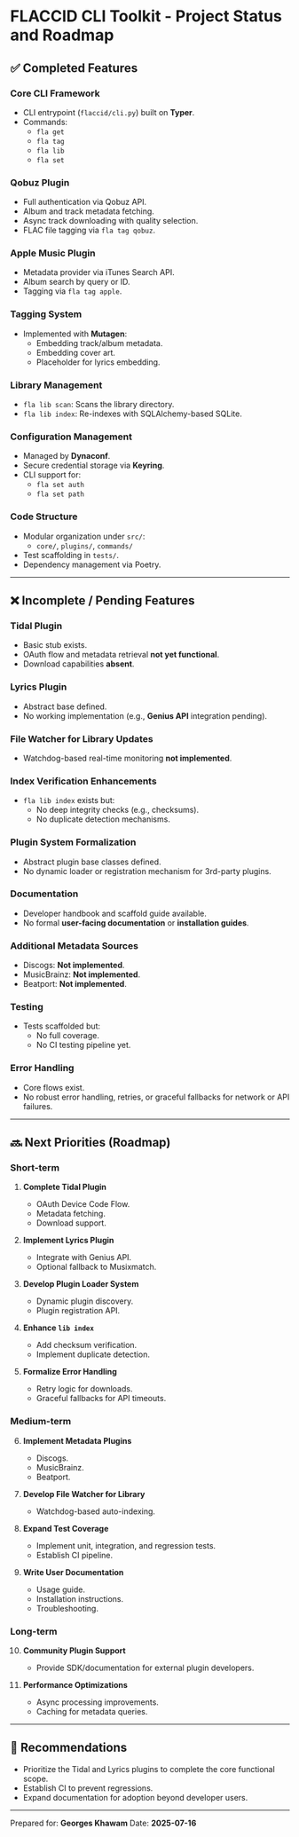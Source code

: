 # FLACCID CLI Toolkit - Project Status and Roadmap

## ✅ Completed Features

### Core CLI Framework
- CLI entrypoint (`flaccid/cli.py`) built on **Typer**.
- Commands:
  - `fla get`
  - `fla tag`
  - `fla lib`
  - `fla set`

### Qobuz Plugin
- Full authentication via Qobuz API.
- Album and track metadata fetching.
- Async track downloading with quality selection.
- FLAC file tagging via `fla tag qobuz`.

### Apple Music Plugin
- Metadata provider via iTunes Search API.
- Album search by query or ID.
- Tagging via `fla tag apple`.

### Tagging System
- Implemented with **Mutagen**:
  - Embedding track/album metadata.
  - Embedding cover art.
  - Placeholder for lyrics embedding.

### Library Management
- `fla lib scan`: Scans the library directory.
- `fla lib index`: Re-indexes with SQLAlchemy-based SQLite.

### Configuration Management
- Managed by **Dynaconf**.
- Secure credential storage via **Keyring**.
- CLI support for:
  - `fla set auth`
  - `fla set path`

### Code Structure
- Modular organization under `src/`:
  - `core/`, `plugins/`, `commands/`
- Test scaffolding in `tests/`.
- Dependency management via Poetry.

---

## ❌ Incomplete / Pending Features

### Tidal Plugin
- Basic stub exists.
- OAuth flow and metadata retrieval **not yet functional**.
- Download capabilities **absent**.

### Lyrics Plugin
- Abstract base defined.
- No working implementation (e.g., **Genius API** integration pending).

### File Watcher for Library Updates
- Watchdog-based real-time monitoring **not implemented**.

### Index Verification Enhancements
- `fla lib index` exists but:
  - No deep integrity checks (e.g., checksums).
  - No duplicate detection mechanisms.

### Plugin System Formalization
- Abstract plugin base classes defined.
- No dynamic loader or registration mechanism for 3rd-party plugins.

### Documentation
- Developer handbook and scaffold guide available.
- No formal **user-facing documentation** or **installation guides**.

### Additional Metadata Sources
- Discogs: **Not implemented**.
- MusicBrainz: **Not implemented**.
- Beatport: **Not implemented**.

### Testing
- Tests scaffolded but:
  - No full coverage.
  - No CI testing pipeline yet.

### Error Handling
- Core flows exist.
- No robust error handling, retries, or graceful fallbacks for network or API failures.

---

## 🔜 Next Priorities (Roadmap)

### Short-term
1. **Complete Tidal Plugin**
   - OAuth Device Code Flow.
   - Metadata fetching.
   - Download support.

2. **Implement Lyrics Plugin**
   - Integrate with Genius API.
   - Optional fallback to Musixmatch.

3. **Develop Plugin Loader System**
   - Dynamic plugin discovery.
   - Plugin registration API.

4. **Enhance `lib index`**
   - Add checksum verification.
   - Implement duplicate detection.

5. **Formalize Error Handling**
   - Retry logic for downloads.
   - Graceful fallbacks for API timeouts.

### Medium-term
6. **Implement Metadata Plugins**
   - Discogs.
   - MusicBrainz.
   - Beatport.

7. **Develop File Watcher for Library**
   - Watchdog-based auto-indexing.

8. **Expand Test Coverage**
   - Implement unit, integration, and regression tests.
   - Establish CI pipeline.

9. **Write User Documentation**
   - Usage guide.
   - Installation instructions.
   - Troubleshooting.

### Long-term
10. **Community Plugin Support**
    - Provide SDK/documentation for external plugin developers.

11. **Performance Optimizations**
    - Async processing improvements.
    - Caching for metadata queries.

---

## 📌 Recommendations
- Prioritize the Tidal and Lyrics plugins to complete the core functional scope.
- Establish CI to prevent regressions.
- Expand documentation for adoption beyond developer users.

---

Prepared for: **Georges Khawam**
Date: **2025-07-16**

